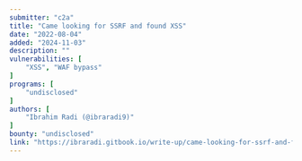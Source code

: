 ```yaml
---
submitter: "c2a"
title: "Came looking for SSRF and found XSS"
date: "2022-08-04"
added: "2024-11-03"
description: ""
vulnerabilities: [
    "XSS", "WAF bypass"
]
programs: [
    "undisclosed"
]
authors: [
    "Ibrahim Radi (@ibraradi9)"
]
bounty: "undisclosed"
link: "https://ibraradi.gitbook.io/write-up/came-looking-for-ssrf-and-found-xss"
---
```




